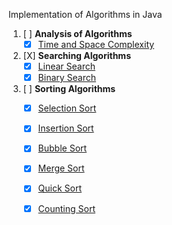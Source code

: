 Implementation of Algorithms in Java

1. [ ] **Analysis of Algorithms**
    - [X] [Time and Space Complexity](../Algorithm/src/main/java/TimeAndSpaceComplexity.md)

2. [X] **Searching Algorithms**
    - [X] [Linear Search](../Algorithm/src/main/java/searching/LinearSearch.java)
    - [X] [Binary Search](../Algorithm/src/main/java/searching/BinarySearch.java)

2. [ ] **Sorting Algorithms**
	- [X] [Selection Sort](../Algorithm/src/main/java/sorting/SelectionSort.java)
	- [X] [Insertion Sort](../Algorithm/src/main/java/sorting/InsertionSort.java)
	- [X] [Bubble Sort](../Algorithm/src/main/java/sorting/BubbleSort.java)
	- [X] [Merge Sort](../Algorithm/src/main/java/sorting/MergeSort.java)
	- [X] [Quick Sort](../Algorithm/src/main/java/sorting/QuickSort.java)
	- [X] [Counting Sort](../Algorithm/src/main/java/sorting/CountingSort.java)

